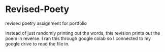 # Revised-Poety
revised poetry assignment for portfolio

Instead of just randomly printing out the words, this revision prints out the poem in reverse. I ran this through google colab 
so I connected to my google drive to read the file in. 
